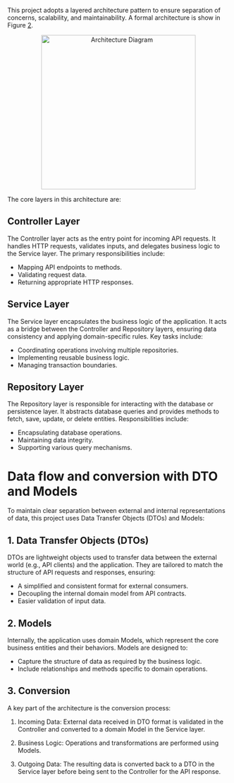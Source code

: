 This project adopts a layered architecture pattern to ensure separation of concerns, scalability, and maintainability. A formal architecture is show in Figure [2](./images/layers.png). 

<p align="center">
  <img width="350" src="/images/layers.png" alt="Architecture Diagram" />
</p>

The core layers in this architecture are:

## Controller Layer

The Controller layer acts as the entry point for incoming API requests. It handles HTTP requests, validates inputs, and delegates business logic to the Service layer. The primary responsibilities include:

- Mapping API endpoints to methods.
- Validating request data.
- Returning appropriate HTTP responses.

## Service Layer

The Service layer encapsulates the business logic of the application. It acts as a bridge between the Controller and Repository layers, ensuring data consistency and applying domain-specific rules. Key tasks include:

- Coordinating operations involving multiple repositories.
- Implementing reusable business logic.
- Managing transaction boundaries.


## Repository Layer
The Repository layer is responsible for interacting with the database or persistence layer. It abstracts database queries and provides methods to fetch, save, update, or delete entities. Responsibilities include:

- Encapsulating database operations.
- Maintaining data integrity.
- Supporting various query mechanisms.


# Data flow and conversion with DTO and Models

To maintain clear separation between external and internal representations of data, this project uses Data Transfer Objects (DTOs) and Models:

## 1. Data Transfer Objects (DTOs)

DTOs are lightweight objects used to transfer data between the external world (e.g., API clients) and the application. They are tailored to match the structure of API requests and responses, ensuring:

- A simplified and consistent format for external consumers.
- Decoupling the internal domain model from API contracts.
- Easier validation of input data.

## 2. Models
Internally, the application uses domain Models, which represent the core business entities and their behaviors. Models are designed to:

- Capture the structure of data as required by the business logic.
- Include relationships and methods specific to domain operations.

## 3. Conversion
A key part of the architecture is the conversion process:

1. Incoming Data: External data received in DTO format is validated in the Controller and converted to a domain Model in the Service layer.

2. Business Logic: Operations and transformations are performed using Models.

3. Outgoing Data: The resulting data is converted back to a DTO in the Service layer before being sent to the Controller for the API response.





